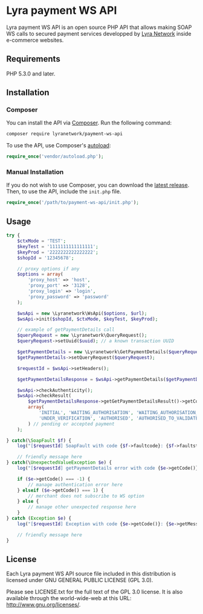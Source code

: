 # Lyra payment WS API

Lyra payment WS API is an open source PHP API that allows making SOAP WS calls to secured payment services developped by [Lyra Network](https://www.lyra-network.com/) inside e-commerce websites.

## Requirements

PHP 5.3.0 and later.

## Installation

### Composer 

You can install the API via [Composer](http://getcomposer.org/). Run the following command:

```bash
composer require lyranetwork/payment-ws-api
```

To use the API, use Composer's [autoload](https://getcomposer.org/doc/00-intro.md#autoloading):

```php
require_once('vendor/autoload.php');
```

### Manual Installation

If you do not wish to use Composer, you can download the [latest release](https://github.com/payzen/payment-ws-api/releases). Then, to use the API, include the `init.php` file.

```php
require_once('/path/to/payment-ws-api/init.php');
```

## Usage

```php
try {
    $ctxMode = 'TEST';
    $keyTest = '1111111111111111';
    $keyProd = '2222222222222222';
    $shopId = '12345678';

    // proxy options if any
    $options = array(
        'proxy_host' => 'host',
        'proxy_port' => '3128',
        'proxy_login' => 'login',
        'proxy_password' => 'password'
    );

    $wsApi = new \Lyranetwork\WsApi($options, $url);
    $wsApi->init($shopId, $ctxMode, $keyTest, $keyProd);

    // example of getPaymentDetails call
    $queryRequest = new \Lyranetwork\QueryRequest();
    $queryRequest->setUuid($uuid); // a known transaction UUID

    $getPaymentDetails = new \Lyranetwork\GetPaymentDetails($queryRequest);
    $getPaymentDetails->setQueryRequest($queryRequest);

    $requestId = $wsApi->setHeaders();

    $getPaymentDetailsResponse = $wsApi->getPaymentDetails($getPaymentDetails);

    $wsApi->checkAuthenticity();
    $wsApi->checkResult(
        $getPaymentDetailsResponse->getGetPaymentDetailsResult()->getCommonResponse(),
        array(
            'INITIAL', 'WAITING_AUTHORISATION', 'WAITING_AUTHORISATION_TO_VALIDATE',
            'UNDER_VERIFICATION', 'AUTHORISED', 'AUTHORISED_TO_VALIDATE', 'CAPTURED', 'CAPTURE_FAILED'
        ) // pending or accepted payment
    );

} catch(\SoapFault $f) {
    log("[$requestId] SoapFault with code {$f->faultcode}: {$f->faultstring}.", Zend_Log::WARN);

    // friendly message here 
} catch(\UnexpectedValueException $e) {
    log("[$requestId] getPaymentDetails error with code {$e->getCode()}: {$e->getMessage()}.", Zend_Log::ERR);

    if ($e->getCode() === -1) {
        // manage authentication error here
    } elseif ($e->getCode() === 1) {
        // merchant does not subscribe to WS option
    } else {
        // manage other unexpected response here
    }
} catch (Exception $e) {
    log("[$requestId] Exception with code {$e->getCode()}: {$e->getMessage()}", Zend_Log::ERR);

    // friendly message here 
}
```

## License

Each Lyra payment WS API source file included in this distribution is licensed under GNU GENERAL PUBLIC LICENSE (GPL 3.0).

Please see LICENSE.txt for the full text of the GPL 3.0 license. It is also available through the world-wide-web at this URL: http://www.gnu.org/licenses/.
